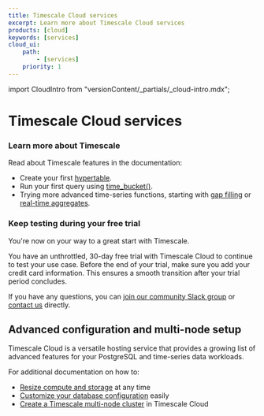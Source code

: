 ```yaml
---
title: Timescale Cloud services
excerpt: Learn more about Timescale Cloud services
products: [cloud]
keywords: [services]
cloud_ui:
    path:
        - [services]
    priority: 1
---
```


import CloudIntro from "versionContent/_partials/_cloud-intro.mdx";

# Timescale Cloud services

<CloudIntro />

### Learn more about Timescale

Read about Timescale features in the documentation:

*   Create your first [hypertable][hypertable-info].
*   Run your first query using [time_bucket()][time-bucket-info].
*   Trying more advanced time-series functions, starting with
    [gap filling][gap-filling-info] or [real-time aggregates][aggregates-info].

### Keep testing during your free trial

You're now on your way to a great start with Timescale.

You have an unthrottled, 30-day free trial with Timescale Cloud to continue to
test your use case. Before the end of your trial, make sure you add your credit
card information. This ensures a smooth transition after your trial period
concludes.

If you have any questions, you can
[join our community Slack group][slack-info]
or [contact us][contact-timescale] directly.

## Advanced configuration and multi-node setup

Timescale Cloud is a versatile hosting service that provides a growing list of
advanced features for your PostgreSQL and time-series data workloads.

For additional documentation on how to:

*   [Resize compute and storage][resize] at any time
*   [Customize your database configuration][configuration] easily
*   [Create a Timescale multi-node cluster][multi-node] in Timescale Cloud

[aggregates-info]: /getting-started/:currentVersion:/create-cagg
[configuration]: /cloud/:currentVersion:/service-operations/database-parameters/customize-configuration/
[contact-timescale]: https://www.timescale.com/contact
[gap-filling-info]: /timescaledb/:currentVersion:/how-to-guides/query-data/advanced-analytic-queries#gap-filling
[hypertable-info]: /timescaledb/:currentVersion:/how-to-guides/hypertables
[multi-node]: /cloud/:currentVersion:/cloud-multi-node/
[resize]: /cloud/:currentVersion:/scaling-a-service/
[slack-info]: https://slack-login.timescale.com
[time-bucket-info]: /timescaledb/:currentVersion:/how-to-guides/query-data/advanced-analytic-queries#time-bucket
